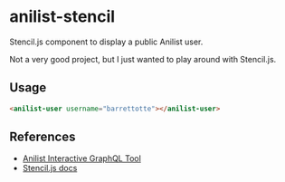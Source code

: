# anilist-stencil

Stencil.js component to display a public Anilist user.

Not a very good project, but I just wanted to play around with Stencil.js.

## Usage

```html
<anilist-user username="barrettotte"></anilist-user>
```

## References

- [Anilist Interactive GraphQL Tool](https://anilist.co/graphiql)
- [Stencil.js docs](https://stenciljs.com/docs/api)
